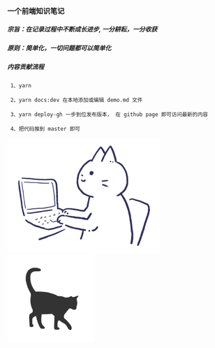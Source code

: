 ### 一个前端知识笔记


##### 宗旨：在记录过程中不断成长进步, 一分耕耘，一分收获

##### 原则：简单化，一切问题都可以简单化

##### 内容贡献流程


```
 1、yarn 

 2、yarn docs:dev 在本地添加或编辑 demo.md 文件
 
 3、yarn deploy-gh 一步到位发布版本， 在 github page 即可访问最新的内容

 4、把代码推到 master 即可

```

![A Cat](./img/cat-2.png)
![A Cat](./img/cat-1.png)
<!-- ![A Cat](./img/cat-3.png) -->




